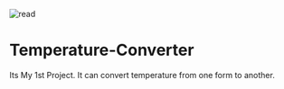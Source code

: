 ![read](https://user-images.githubusercontent.com/106874989/185730679-6192f646-f7b4-4bd8-8b8b-e630cdf2b3e5.jpg)
# Temperature-Converter
Its My 1st Project.
It can convert temperature from one form to another.
